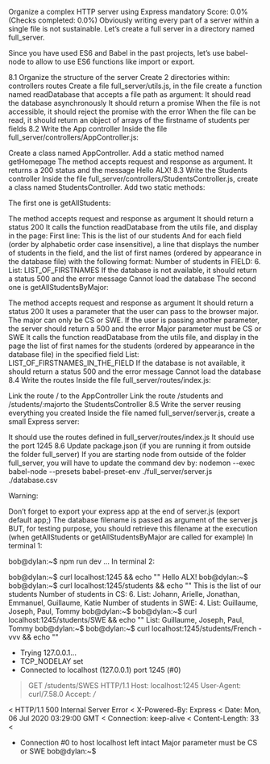 Organize a complex HTTP server using Express
mandatory
Score: 0.0% (Checks completed: 0.0%)
Obviously writing every part of a server within a single file is not sustainable. Let’s create a full server in a directory named full_server.

Since you have used ES6 and Babel in the past projects, let’s use babel-node to allow to use ES6 functions like import or export.

8.1 Organize the structure of the server
Create 2 directories within:
controllers
routes
Create a file full_server/utils.js, in the file create a function named readDatabase that accepts a file path as argument:
It should read the database asynchronously
It should return a promise
When the file is not accessible, it should reject the promise with the error
When the file can be read, it should return an object of arrays of the firstname of students per fields
8.2 Write the App controller
Inside the file full_server/controllers/AppController.js:

Create a class named AppController. Add a static method named getHomepage
The method accepts request and response as argument. It returns a 200 status and the message Hello ALX!
8.3 Write the Students controller
Inside the file full_server/controllers/StudentsController.js, create a class named StudentsController. Add two static methods:

The first one is getAllStudents:

The method accepts request and response as argument
It should return a status 200
It calls the function readDatabase from the utils file, and display in the page:
First line: This is the list of our students
And for each field (order by alphabetic order case insensitive), a line that displays the number of students in the field, and the list of first names (ordered by appearance in the database file) with the following format: Number of students in FIELD: 6. List: LIST_OF_FIRSTNAMES
If the database is not available, it should return a status 500 and the error message Cannot load the database
The second one is getAllStudentsByMajor:

The method accepts request and response as argument
It should return a status 200
It uses a parameter that the user can pass to the browser major. The major can only be CS or SWE. If the user is passing another parameter, the server should return a 500 and the error Major parameter must be CS or SWE
It calls the function readDatabase from the utils file, and display in the page the list of first names for the students (ordered by appearance in the database file) in the specified field List: LIST_OF_FIRSTNAMES_IN_THE_FIELD
If the database is not available, it should return a status 500 and the error message Cannot load the database
8.4 Write the routes
Inside the file full_server/routes/index.js:

Link the route / to the AppController
Link the route /students and /students/:majorto the StudentsController
8.5 Write the server reusing everything you created
Inside the file named full_server/server.js, create a small Express server:

It should use the routes defined in full_server/routes/index.js
It should use the port 1245
8.6 Update package.json (if you are running it from outside the folder full_server)
If you are starting node from outside of the folder full_server, you will have to update the command dev by: nodemon --exec babel-node --presets babel-preset-env ./full_server/server.js ./database.csv

Warning:

Don’t forget to export your express app at the end of server.js (export default app;)
The database filename is passed as argument of the server.js BUT, for testing purpose, you should retrieve this filename at the execution (when getAllStudents or getAllStudentsByMajor are called for example)
In terminal 1:

bob@dylan:~$ npm run dev
...
In terminal 2:

bob@dylan:~$ curl localhost:1245 && echo ""
Hello ALX!
bob@dylan:~$ 
bob@dylan:~$ curl localhost:1245/students && echo ""
This is the list of our students
Number of students in CS: 6. List: Johann, Arielle, Jonathan, Emmanuel, Guillaume, Katie
Number of students in SWE: 4. List: Guillaume, Joseph, Paul, Tommy
bob@dylan:~$ 
bob@dylan:~$ curl localhost:1245/students/SWE && echo ""
List: Guillaume, Joseph, Paul, Tommy
bob@dylan:~$ 
bob@dylan:~$ curl localhost:1245/students/French -vvv && echo ""
*   Trying 127.0.0.1...
* TCP_NODELAY set
* Connected to localhost (127.0.0.1) port 1245 (#0)
> GET /students/SWES HTTP/1.1
> Host: localhost:1245
> User-Agent: curl/7.58.0
> Accept: */*
>
< HTTP/1.1 500 Internal Server Error
< X-Powered-By: Express
< Date: Mon, 06 Jul 2020 03:29:00 GMT
< Connection: keep-alive
< Content-Length: 33
<
* Connection #0 to host localhost left intact
Major parameter must be CS or SWE
bob@dylan:~$ 
